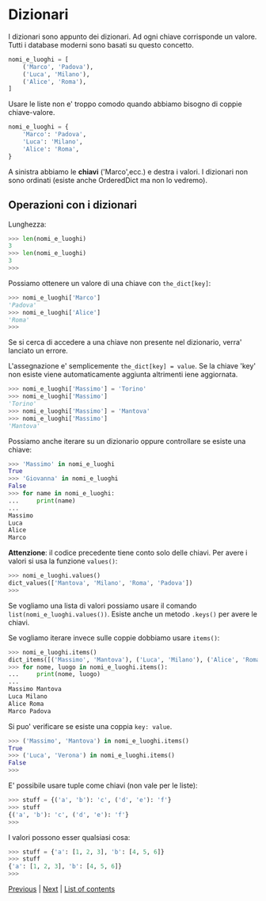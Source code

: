 # Dizionari

I dizionari sono appunto dei dizionari. Ad ogni chiave corrisponde un valore. Tutti i database moderni sono basati su questo concetto.

```python
nomi_e_luoghi = [
    ('Marco', 'Padova'),
    ('Luca', 'Milano'),
    ('Alice', 'Roma'),
]
```

Usare le liste non e' troppo comodo quando abbiamo bisogno di coppie chiave-valore.


```python
nomi_e_luoghi = {
    'Marco': 'Padova',
    'Luca': 'Milano',
    'Alice': 'Roma',
}
```

A sinistra abbiamo le **chiavi** ('Marco',ecc.) e destra i valori.
I dizionari non sono ordinati (esiste anche OrderedDict ma non lo vedremo).

## Operazioni con i dizionari

Lunghezza:

```python
>>> len(nomi_e_luoghi)  
3
>>> len(nomi_e_luoghi)  
3
>>>
```

Possiamo ottenere un valore di una chiave con `the_dict[key]`:

```python
>>> nomi_e_luoghi['Marco']
'Padova'
>>> nomi_e_luoghi['Alice']
'Roma'
>>>
```

Se si cerca di accedere a una chiave non presente nel dizionario, verra' lanciato un errore.

L'assegnazione e' semplicemente `the_dict[key] = value`.
Se la chiave 'key' non esiste viene automaticamente aggiunta altrimenti iene aggiornata.

```python
>>> nomi_e_luoghi['Massimo'] = 'Torino'
>>> nomi_e_luoghi['Massimo']
'Torino'
>>> nomi_e_luoghi['Massimo'] = 'Mantova'
>>> nomi_e_luoghi['Massimo']
'Mantova'
```

Possiamo anche iterare su un dizionario oppure controllare se esiste una chiave:

```python
>>> 'Massimo' in nomi_e_luoghi
True
>>> 'Giovanna' in nomi_e_luoghi
False
>>> for name in nomi_e_luoghi:
...     print(name)
...
Massimo
Luca
Alice
Marco
```
**Attenzione**: il codice precedente tiene conto solo delle chiavi. Per avere i valori si usa la funzione `values()`:

```python
>>> nomi_e_luoghi.values()
dict_values(['Mantova', 'Milano', 'Roma', 'Padova'])
>>>
```
Se vogliamo una lista di valori possiamo usare il comando  `list(nomi_e_luoghi.values())`. Esiste anche un metodo `.keys()` per avere le chiavi.

Se vogliamo iterare invece sulle coppie dobbiamo usare `items()`:

```python
>>> nomi_e_luoghi.items()
dict_items([('Massimo', 'Mantova'), ('Luca', 'Milano'), ('Alice', 'Roma'), ('Marco', 'Padova')])
>>> for nome, luogo in nomi_e_luoghi.items():
...     print(nome, luogo)
...
Massimo Mantova
Luca Milano
Alice Roma
Marco Padova
```

Si puo' verificare se esiste una coppia  `key: value`.

```python
>>> ('Massimo', 'Mantova') in nomi_e_luoghi.items()
True
>>> ('Luca', 'Verona') in nomi_e_luoghi.items()
False
>>>
```

E' possibile usare tuple come chiavi (non vale per le liste):

```python
>>> stuff = {('a', 'b'): 'c', ('d', 'e'): 'f'}
>>> stuff
{('a', 'b'): 'c', ('d', 'e'): 'f'}
>>>
```
I valori possono esser qualsiasi cosa:
```python
>>> stuff = {'a': [1, 2, 3], 'b': [4, 5, 6]}
>>> stuff
{'a': [1, 2, 3], 'b': [4, 5, 6]}
>>>
```


[Previous](trey-hunner-zip-and-enumerate.md) | [Next](defining-functions.md) |
[List of contents](../README.md#basics)
